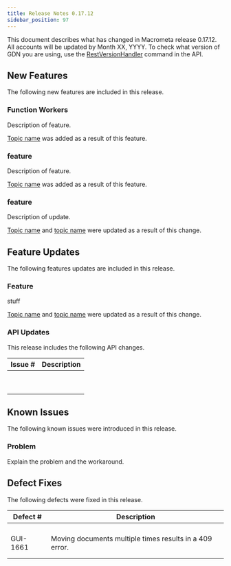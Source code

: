 ```yaml
---
title: Release Notes 0.17.12
sidebar_position: 97
---
```


This document describes what has changed in Macrometa release 0.17.12. All accounts will be updated by Month XX, YYYY.  To check what version of GDN you are using, use the [RestVersionHandler](https://macrometa.com/docs/api#/operations/RestVersionHandler) command in the API.

## New Features

The following new features are included in this release.

### Function Workers

Description of feature.

[Topic name](link) was added as a result of this feature.

### feature

Description of feature.

[Topic name](link) was added as a result of this feature.

### feature

Description of update.

[Topic name](link) and [topic name](link) were updated as a result of this change.

## Feature Updates

The following features updates are included in this release.

### Feature

stuff

[Topic name](link) and [topic name](link) were updated as a result of this change.

### API Updates

This release includes the following API changes.

| Issue #  | Description  |
|---|---|
|   |   |
|   |   |
|   |   |
|   |   |
|   |   |
|   |   |
|   |   |
|   |   |
|   |   |


## Known Issues

The following known issues were introduced in this release.

### Problem

Explain the problem and the workaround.

## Defect Fixes

The following defects were fixed in this release.

| Defect #  | Description  |
|---|---|
|   |   |
|   |   |
|   |   |
|   |   |
| GUI-1661  | Moving documents multiple times results in a 409 error.  |
|   |   |
|   |   |
